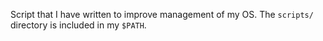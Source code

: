 Script that I have written to improve management of my OS. The `scripts/` directory is included in my `$PATH`.

